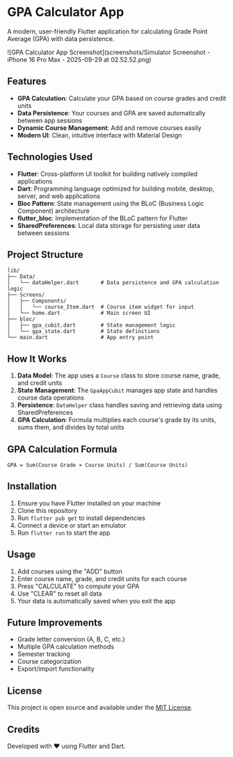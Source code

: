 # GPA Calculator App

A modern, user-friendly Flutter application for calculating Grade Point Average (GPA) with data persistence.

![GPA Calculator App Screenshot](screenshots/Simulator Screenshot - iPhone 16 Pro Max - 2025-09-29 at 02.52.52.png)

## Features

- **GPA Calculation**: Calculate your GPA based on course grades and credit units
- **Data Persistence**: Your courses and GPA are saved automatically between app sessions
- **Dynamic Course Management**: Add and remove courses easily
- **Modern UI**: Clean, intuitive interface with Material Design

## Technologies Used

- **Flutter**: Cross-platform UI toolkit for building natively compiled applications
- **Dart**: Programming language optimized for building mobile, desktop, server, and web applications
- **Bloc Pattern**: State management using the BLoC (Business Logic Component) architecture
- **flutter_bloc**: Implementation of the BLoC pattern for Flutter
- **SharedPreferences**: Local data storage for persisting user data between sessions

## Project Structure

```
lib/
├── Data/
│   └── dataHelper.dart       # Data persistence and GPA calculation logic
├── Screens/
│   ├── Components/
│   │   └── course_Item.dart  # Course item widget for input
│   └── home.dart             # Main screen UI
├── bloc/
│   ├── gpa_cubit.dart        # State management logic
│   └── gpa_state.dart        # State definitions
└── main.dart                 # App entry point
```

## How It Works

1. **Data Model**: The app uses a `Course` class to store course name, grade, and credit units
2. **State Management**: The `GpaAppCubit` manages app state and handles course data operations
3. **Persistence**: `DataHelper` class handles saving and retrieving data using SharedPreferences
4. **GPA Calculation**: Formula multiplies each course's grade by its units, sums them, and divides by total units

## GPA Calculation Formula

```
GPA = Sum(Course Grade × Course Units) / Sum(Course Units)
```

## Installation

1. Ensure you have Flutter installed on your machine
2. Clone this repository
3. Run `flutter pub get` to install dependencies
4. Connect a device or start an emulator
5. Run `flutter run` to start the app

## Usage

1. Add courses using the "ADD" button
2. Enter course name, grade, and credit units for each course
3. Press "CALCULATE" to compute your GPA
4. Use "CLEAR" to reset all data
5. Your data is automatically saved when you exit the app

## Future Improvements

- Grade letter conversion (A, B, C, etc.)
- Multiple GPA calculation methods
- Semester tracking
- Course categorization
- Export/import functionality

## License

This project is open source and available under the [MIT License](LICENSE).

## Credits

Developed with ❤️ using Flutter and Dart.
